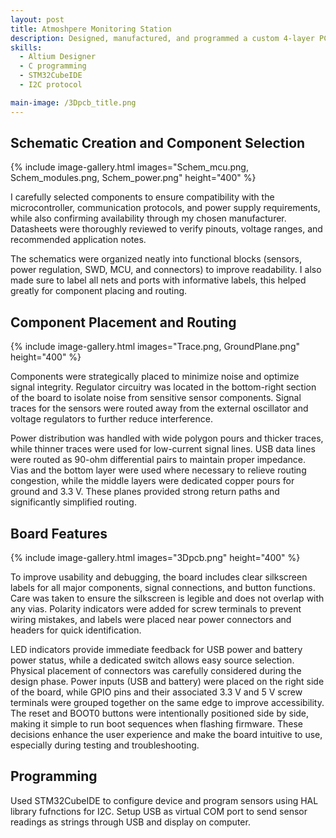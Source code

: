 ```yaml
---
layout: post
title: Atmoshpere Monitoring Station
description: Designed, manufactured, and programmed a custom 4-layer PCB for an atmospheric monitoring station capable of measuring temperature, humidity, and ambient light. The board integrates multiple sensors via I²C, providing accurate environmental data collection. 
skills: 
  - Altium Designer
  - C programming
  - STM32CubeIDE 
  - I2C protocol

main-image: /3Dpcb_title.png
---
```


## Schematic Creation and Component Selection 

{% include image-gallery.html images="Schem_mcu.png, Schem_modules.png, Schem_power.png" height="400" %} 

I carefully selected components to ensure compatibility with the microcontroller, communication protocols, and power supply requirements, while also confirming availability through my chosen manufacturer. Datasheets were thoroughly reviewed to verify pinouts, voltage ranges, and recommended application notes. 

The schematics were organized neatly into functional blocks (sensors, power regulation, SWD, MCU, and connectors) to improve readability. I also made sure to label all nets and ports with informative labels, this helped greatly for component placing and routing.

## Component Placement and Routing

{% include image-gallery.html images="Trace.png, GroundPlane.png" height="400" %} 

Components were strategically placed to minimize noise and optimize signal integrity. Regulator circuitry was located in the bottom-right section of the board to isolate noise from sensitive sensor components. Signal traces for the sensors were routed away from the external oscillator and voltage regulators to further reduce interference.

Power distribution was handled with wide polygon pours and thicker traces, while thinner traces were used for low-current signal lines. USB data lines were routed as 90-ohm differential pairs to maintain proper impedance. Vias and the bottom layer were used where necessary to relieve routing congestion, while the middle layers were dedicated copper pours for ground and 3.3 V. These planes provided strong return paths and significantly simplified routing.

## Board Features

{% include image-gallery.html images="3Dpcb.png" height="400" %} 

To improve usability and debugging, the board includes clear silkscreen labels for all major components, signal connections, and button functions. Care was taken to ensure the silkscreen is legible and does not overlap with any vias. Polarity indicators were added for screw terminals to prevent wiring mistakes, and labels were placed near power connectors and headers for quick identification.

LED indicators provide immediate feedback for USB power and battery power status, while a dedicated switch allows easy source selection. Physical placement of connectors was carefully considered during the design phase. Power inputs (USB and battery) were placed on the right side of the board, while GPIO pins and their associated 3.3 V and 5 V screw terminals were grouped together on the same edge to improve accessibility. The reset and BOOT0 buttons were intentionally positioned side by side, making it simple to run boot sequences when flashing firmware. These decisions enhance the user experience and make the board intuitive to use, especially during testing and troubleshooting.

## Programming 

Used STM32CubeIDE to configure device and program sensors using HAL library fufnctions for I2C. Setup USB as virtual COM port to send sensor readings as strings through USB and display on computer.

